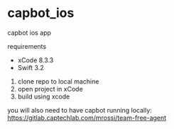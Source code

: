 # capbot_ios
capbot ios app

requirements
- xCode 8.3.3
- Swift 3.2

1) clone repo to local machine
2) open project in xCode
3) build using xcode

you will also need to have capbot running locally:
https://gitlab.captechlab.com/mrossi/team-free-agent



